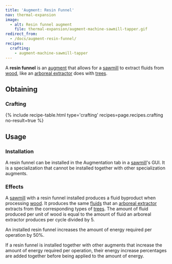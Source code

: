 ```yaml
---
title: 'Augment: Resin Funnel'
nav: thermal-expansion
image:
  - alt: Resin funnel augment
    file: thermal-expansion/augment-machine-sawmill-tapper.gif
redirect_from:
  - /docs/augment-resin-funnel/
recipes:
  crafting:
    - augment-machine-sawmill-tapper
---
```


A **resin funnel** is an [augment](/docs/thermal-expansion/augments/) that allows for a
[sawmill](/docs/thermal-expansion/sawmill/) to extract fluids from
[wood](https://minecraft.gamepedia.com/Wood), like an [arboreal
extractor](/docs/thermal-expansion/arboreal-extractor/) does with
[trees](https://minecraft.gamepedia.com/Tree).


Obtaining
---------

### Crafting
{% include recipe-table.html type='crafting' recipes=page.recipes.crafting no-result=true %}


Usage
-----

### Installation
A resin funnel can be installed in the Augmentation tab in a
[sawmill](/docs/thermal-expansion/sawmill/)'s GUI. It is a specialization that cannot be installed
together with other specialization augments.

### Effects
A [sawmill](/docs/thermal-expansion/sawmill/) with a resin funnel installed produces a fluid
byproduct when processing [wood](https://minecraft.gamepedia.com/Wood). It
produces the same [fluids](/docs/thermal-expansion/arboreal-extractor/#products) that an [arboreal
extractor](/docs/thermal-expansion/arboreal-extractor/) extracts from the corresponding types of
[trees](https://minecraft.gamepedia.com/Tree). The amount of fluid produced per
unit of wood is equal to the amount of fluid an arboreal extractor produces per
cycle divided by 5.

An installed resin funnel increases the amount of energy required per operation
by 50%.

If a resin funnel is installed together with other augments that increase the
amount of energy required per operation, their energy increase percentages are
added together before being applied to the amount of energy.
